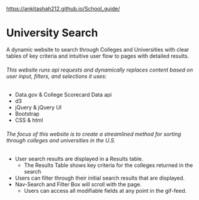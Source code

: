https://ankitashah212.github.io/School_guide/

# University Search
A dynamic website to search through Colleges and Universities with clear tables of key criteria and intuitive user flow to pages with detailed results.

###### This website runs api requests and dynamically replaces content based on user input, filters, and selections it uses:
- Data.gov & College Scorecard Data api
- d3
- jQuery & jQuery UI
- Bootstrap
- CSS & html

###### The focus of this website is to create a streamlined method for sorting through colleges and universities in the U.S.
- User search results are displayed in a Results table.
    - The Results Table shows key criteria for the colleges returned in the search
- Users can filter through their initial search results that are displayed.
- Nav-Search and Filter Box will scroll with the page.
    - Users can access all modifiable fields at any point in the gif-feed.

